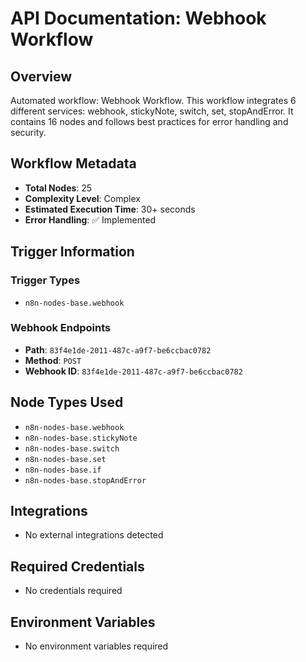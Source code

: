 # API Documentation: Webhook Workflow

## Overview
Automated workflow: Webhook Workflow. This workflow integrates 6 different services: webhook, stickyNote, switch, set, stopAndError. It contains 16 nodes and follows best practices for error handling and security.

## Workflow Metadata
- **Total Nodes**: 25
- **Complexity Level**: Complex
- **Estimated Execution Time**: 30+ seconds
- **Error Handling**: ✅ Implemented

## Trigger Information
### Trigger Types
- `n8n-nodes-base.webhook`

### Webhook Endpoints
- **Path**: `83f4e1de-2011-487c-a9f7-be6ccbac0782`
- **Method**: `POST`
- **Webhook ID**: `83f4e1de-2011-487c-a9f7-be6ccbac0782`


## Node Types Used
- `n8n-nodes-base.webhook`
- `n8n-nodes-base.stickyNote`
- `n8n-nodes-base.switch`
- `n8n-nodes-base.set`
- `n8n-nodes-base.if`
- `n8n-nodes-base.stopAndError`

## Integrations
- No external integrations detected

## Required Credentials
- No credentials required

## Environment Variables
- No environment variables required
